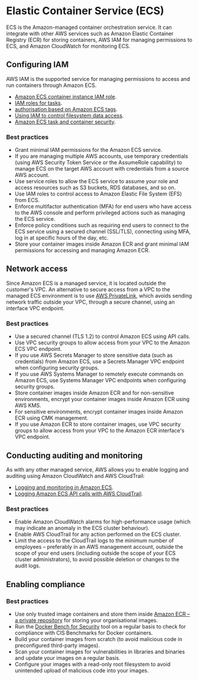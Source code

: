 # Elastic Container Service (ECS)

ECS is the Amazon-managed container orchestration service. It can integrate with other AWS services such as Amazon Elastic Container Registry (ECR) for storing containers, AWS IAM for managing permissions to ECS, and Amazon CloudWatch for monitoring ECS.

## Configuring IAM

AWS IAM is the supported service for managing permissions to access and run containers through Amazon ECS.

* [Amazon ECS container instance IAM role](https://docs.aws.amazon.com/AmazonECS/latest/developerguide/instance_IAM_role.html).
* [IAM roles for tasks](https://docs.aws.amazon.com/AmazonECS/latest/developerguide/task-iam-roles.html).
* [authorisation based on Amazon ECS tags](https://docs.aws.amazon.com/AmazonECS/latest/userguide/security_iam_service-with-iam.html#security_iam_service-with-iam-tags).
* [Using IAM to control filesystem data access](https://docs.aws.amazon.com/efs/latest/ug/iam-access-control-nfs-efs.html).
* [Amazon ECS task and container security](https://docs.aws.amazon.com/AmazonECS/latest/bestpracticesguide/security-tasks-containers.html).

### Best practices

* Grant minimal IAM permissions for the Amazon ECS service.
* If you are managing multiple AWS accounts, use temporary credentials (using AWS Security Token Service or the AssumeRole capability) to manage ECS on the target AWS account with credentials from a source AWS account.
* Use service roles to allow the ECS service to assume your role and access resources such as S3 buckets, RDS databases, and so on.
* Use IAM roles to control access to Amazon Elastic File System (EFS) from ECS.
* Enforce multifactor authentication (MFA) for end users who have access to the AWS console and perform privileged actions such as managing the ECS service.
* Enforce policy conditions such as requiring end users to connect to the ECS service using a secured channel (SSL/TLS), connecting using MFA, log in at specific hours of the day, etc.
* Store your container images inside Amazon ECR and grant minimal IAM permissions for accessing and managing Amazon ECR.

## Network access

Since Amazon ECS is a managed service, it is located outside the customer's VPC. An alternative to secure access from a VPC to the managed ECS environment is to use [AWS PrivateLink](https://docs.aws.amazon.com/AmazonECS/latest/developerguide/vpc-endpoints.html), which avoids sending network traffic outside your VPC, through a secure channel, using an interface VPC endpoint.

### Best practices

* Use a secured channel (TLS 1.2) to control Amazon ECS using API calls.
* Use VPC security groups to allow access from your VPC to the Amazon ECS VPC endpoint.
* If you use AWS Secrets Manager to store sensitive data (such as credentials) from Amazon ECS, use a Secrets Manager VPC endpoint when configuring security groups.
* If you use AWS Systems Manager to remotely execute commands on Amazon ECS, use Systems Manager VPC endpoints when configuring security groups.
* Store container images inside Amazon ECR and for non-sensitive environments, encrypt your container images inside Amazon ECR using AWS KMS.
* For sensitive environments, encrypt container images inside Amazon ECR using CMK management.
* If you use Amazon ECR to store container images, use VPC security groups to allow access from your VPC to the Amazon ECR interface's VPC endpoint.

## Conducting auditing and monitoring

As with any other managed service, AWS allows you to enable logging and auditing using Amazon CloudWatch and AWS CloudTrail:

* [Logging and monitoring in Amazon ECS](https://docs.aws.amazon.com/AmazonECS/latest/developerguide/ecs-logging-monitoring.html).
* [Logging Amazon ECS API calls with AWS CloudTrail](https://docs.aws.amazon.com/AmazonECS/latest/developerguide/logging-using-cloudtrail.html).

### Best practices

* Enable Amazon CloudWatch alarms for high-performance usage (which may indicate an anomaly in the ECS cluster behaviour).
* Enable AWS CloudTrail for any action performed on the ECS cluster.
* Limit the access to the CloudTrail logs to the minimum number of employees – preferably in an AWS management account, outside the scope of your end users
(including outside the scope of your ECS cluster administrators), to avoid possible deletion or changes to the audit logs.

## Enabling compliance

### Best practices

* Use only trusted image containers and store them inside [Amazon ECR – a private repository](https://docs.aws.amazon.com/AmazonECR/latest/userguide/Repositories.html) for storing your organisational images.
* Run the [Docker Bench for Security](https://github.com/docker/docker-bench-security) tool on a regular basis to check for compliance with CIS Benchmarks for Docker containers.
* Build your container images from scratch (to avoid malicious code in preconfigured third-party images).
* Scan your container images for vulnerabilities in libraries and binaries and update your images on a regular basis.
* Configure your images with a read-only root filesystem to avoid unintended upload of malicious code into your images.
